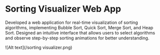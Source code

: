 # Sorting Visualizer Web App

Developed a web application for real-time visualization of sorting algorithms, implementing Bubble Sort, Quick Sort, Merge Sort, and Heap Sort. Designed an intuitive interface that allows users to select algorithms and observe step-by-step sorting animations for better understanding.

![Alt text](/sorting visualizer.png)

